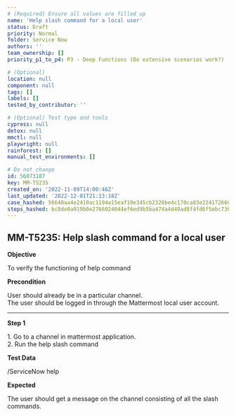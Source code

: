 ```yaml
---
# (Required) Ensure all values are filled up
name: 'Help slash command for a local user'
status: Draft
priority: Normal
folder: Service Now
authors: ''
team_ownership: []
priority_p1_to_p4: P3 - Deep Functions (Do extensive scenarios work?)

# (Optional)
location: null
component: null
tags: []
labels: []
tested_by_contributor: ''

# (Optional) Test type and tools
cypress: null
detox: null
mmctl: null
playwright: null
rainforest: []
manual_test_environments: []

# Do not change
id: 56073187
key: MM-T5235
created_on: '2022-11-09T14:00:46Z'
last_updated: '2022-12-01T21:13:18Z'
case_hashed: 56640aa4e2410ac1194a15eaf19e345cb2328be4c170ca83e224172666ae16d59ad58fdc15bfac6cc0b685be93cdf34a
steps_hashed: bc8de0a919b0e2766024044ef6ed9b5ba474a4d49ad8f4fd6f5ebc73059b9a33271b0c23cb6b7c28b75da898edc760a1
---
```


<!-- (Auto-generated) Based on frontmatter's "key" and "name" -->

## MM-T5235: Help slash command for a local user

**Objective**

To verify the functioning of help command

**Precondition**

User should already be in a particular channel.\
The user should be logged in through the Mattermost local user account.

---

**Step 1**

1\. Go to a channel in mattermost application.\
2\. Run the help slash command

**Test Data**

/ServiceNow help

**Expected**

The user should get a message on the channel consisting of all the slash commands.
